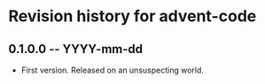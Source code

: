 # Revision history for advent-code

## 0.1.0.0 -- YYYY-mm-dd

* First version. Released on an unsuspecting world.
